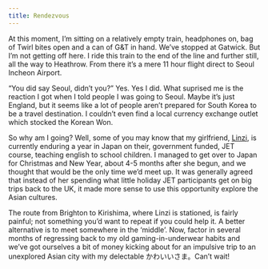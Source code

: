 ```yaml
---
title: Rendezvous
---
```


At this moment, I’m sitting on a relatively empty train, headphones on, bag of Twirl bites open and a can of G&T in hand. We’ve stopped at Gatwick. But I’m not getting off here. I ride this train to the end of the line and further still, all the way to Heathrow. From there it’s a mere 11 hour flight direct to Seoul Incheon Airport.

“You did say Seoul, didn’t you?” Yes. Yes I did. What suprised me is the reaction I got when I told people I was going to Seoul. Maybe it’s just England, but it seems like a lot of people aren’t prepared for South Korea to be a travel destination. I couldn’t even find a local currency exchange outlet which stocked the Korean Won.

So why am I going? Well, some of you may know that my girlfriend, [Linzi](https://twitter.com/nice_reminder), is currently enduring a year in Japan on their, government funded, JET course, teaching english to school children. I managed to get over to Japan for Christmas and New Year, about 4-5 months after she begun, and we thought that would be the only time we’d meet up. It was generally agreed that instead of her spending what little holiday JET participants get on big trips back to the UK, it made more sense to use this opportunity explore the Asian cultures.

The route from Brighton to Kirishima, where Linzi is stationed, is fairly painful; not something you’d want to repeat if you could help it. A better alternative is to meet somewhere in the ‘middle’. Now, factor in several months of regressing back to my old gaming-in-underwear habits and we’ve got ourselves a bit of money kicking about for an impulsive trip to an unexplored Asian city with my delectable かわいいさま。Can’t wait!